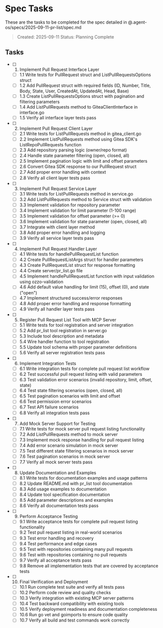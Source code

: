 # Spec Tasks

These are the tasks to be completed for the spec detailed in @.agent-os/specs/2025-09-11-pr-list/spec.md

> Created: 2025-09-11
> Status: Planning Complete

## Tasks

- [ ] 1. Implement Pull Request Interface Layer
  - [ ] 1.1 Write tests for PullRequest struct and ListPullRequestsOptions struct
  - [ ] 1.2 Add PullRequest struct with required fields (ID, Number, Title, Body, State, User, CreatedAt, UpdatedAt, Head, Base)
  - [ ] 1.3 Create ListPullRequestsOptions struct with pagination and filtering parameters
  - [ ] 1.4 Add ListPullRequests method to GiteaClientInterface in interface.go
  - [ ] 1.5 Verify all interface layer tests pass

- [ ] 2. Implement Pull Request Client Layer
  - [ ] 2.1 Write tests for ListPullRequests method in gitea_client.go
  - [ ] 2.2 Implement ListPullRequests method using Gitea SDK's ListRepoPullRequests function
  - [ ] 2.3 Add repository parsing logic (owner/repo format)
  - [ ] 2.4 Handle state parameter filtering (open, closed, all)
  - [ ] 2.5 Implement pagination logic with limit and offset parameters
  - [ ] 2.6 Convert Gitea SDK response to our PullRequest struct
  - [ ] 2.7 Add proper error handling with context
  - [ ] 2.8 Verify all client layer tests pass

- [ ] 3. Implement Pull Request Service Layer
  - [ ] 3.1 Write tests for ListPullRequests method in service.go
  - [ ] 3.2 Add ListPullRequests method to Service struct with validation
  - [ ] 3.3 Implement validation for repository parameter
  - [ ] 3.4 Implement validation for limit parameter (1-100 range)
  - [ ] 3.5 Implement validation for offset parameter (>= 0)
  - [ ] 3.6 Implement validation for state parameter (open, closed, all)
  - [ ] 3.7 Integrate with client layer method
  - [ ] 3.8 Add proper error handling and logging
  - [ ] 3.9 Verify all service layer tests pass

- [ ] 4. Implement Pull Request Handler Layer
  - [ ] 4.1 Write tests for handlePullRequestList function
  - [ ] 4.2 Create PullRequestListArgs struct for handler parameters
  - [ ] 4.3 Create PullRequestList struct for response formatting
  - [ ] 4.4 Create server/pr_list.go file
  - [ ] 4.5 Implement handlePullRequestList function with input validation using ozzo-validation
  - [ ] 4.6 Add default value handling for limit (15), offset (0), and state ("open")
  - [ ] 4.7 Implement structured success/error responses
  - [ ] 4.8 Add proper error handling and response formatting
  - [ ] 4.9 Verify all handler layer tests pass

- [ ] 5. Register Pull Request List Tool with MCP Server
  - [ ] 5.1 Write tests for tool registration and server integration
  - [ ] 5.2 Add pr_list tool registration in server.go
  - [ ] 5.3 Include tool description and metadata
  - [ ] 5.4 Wire handler function to tool registration
  - [ ] 5.5 Update tool schema with proper parameter definitions
  - [ ] 5.6 Verify all server registration tests pass

- [ ] 6. Implement Integration Tests
  - [ ] 6.1 Write integration tests for complete pull request list workflow
  - [ ] 6.2 Test successful pull request listing with valid parameters
  - [ ] 6.3 Test validation error scenarios (invalid repository, limit, offset, state)
  - [ ] 6.4 Test state filtering scenarios (open, closed, all)
  - [ ] 6.5 Test pagination scenarios with limit and offset
  - [ ] 6.6 Test permission error scenarios
  - [ ] 6.7 Test API failure scenarios
  - [ ] 6.8 Verify all integration tests pass

- [ ] 7. Add Mock Server Support for Testing
  - [ ] 7.1 Write tests for mock server pull request listing functionality
  - [ ] 7.2 Add ListPullRequests method to mock server
  - [ ] 7.3 Implement mock response handling for pull request listing
  - [ ] 7.4 Add error scenario simulation in mock server
  - [ ] 7.5 Test different state filtering scenarios in mock server
  - [ ] 7.6 Test pagination scenarios in mock server
  - [ ] 7.7 Verify all mock server tests pass

- [ ] 8. Update Documentation and Examples
  - [ ] 8.1 Write tests for documentation examples and usage patterns
  - [ ] 8.2 Update README.md with pr_list tool documentation
  - [ ] 8.3 Add usage examples to documentation
  - [ ] 8.4 Update tool specification documentation
  - [ ] 8.5 Add parameter descriptions and examples
  - [ ] 8.6 Verify all documentation tests pass

- [ ] 9. Perform Acceptance Testing
  - [ ] 9.1 Write acceptance tests for complete pull request listing functionality
  - [ ] 9.2 Test pull request listing in real-world scenarios
  - [ ] 9.3 Test error handling and recovery
  - [ ] 9.4 Test performance and edge cases
  - [ ] 9.5 Test with repositories containing many pull requests
  - [ ] 9.6 Test with repositories containing no pull requests
  - [ ] 9.7 Verify all acceptance tests pass
  - [ ] 9.8 Remove all implementation tests that are covered by acceptance tests

- [ ] 10. Final Verification and Deployment
  - [ ] 10.1 Run complete test suite and verify all tests pass
  - [ ] 10.2 Perform code review and quality checks
  - [ ] 10.3 Verify integration with existing MCP server patterns
  - [ ] 10.4 Test backward compatibility with existing tools
  - [ ] 10.5 Verify deployment readiness and documentation completeness
  - [ ] 10.6 Run go vet and goimports to ensure code quality
  - [ ] 10.7 Verify all build and test commands work correctly